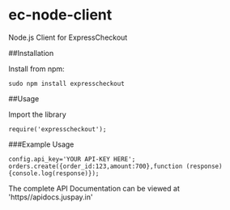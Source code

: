 # ec-node-client
Node.js Client for ExpressCheckout

##Installation

Install from npm:

`sudo npm install expresscheckout`

##Usage

Import the library

`require('expresscheckout');`

###Example Usage

`config.api_key='YOUR API-KEY HERE';`
`orders.create({order_id:123,amount:700},function (response){console.log(response)});`

The complete API Documentation can be viewed at 'https//apidocs.juspay.in'